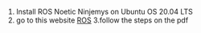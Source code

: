1. Install ROS Noetic Ninjemys on Ubuntu OS 20.04 LTS
2. go to this website [ROS](https://www.ros.org/)
3.follow the steps on the pdf
